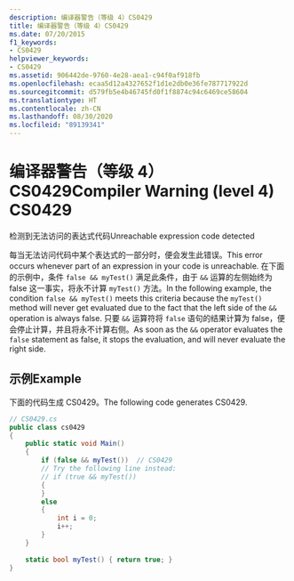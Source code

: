 ```yaml
---
description: 编译器警告（等级 4）CS0429
title: 编译器警告（等级 4）CS0429
ms.date: 07/20/2015
f1_keywords:
- CS0429
helpviewer_keywords:
- CS0429
ms.assetid: 906442de-9760-4e28-aea1-c94f0af918fb
ms.openlocfilehash: ecaa5d12a4327652f1d1e2db0e36fe787717922d
ms.sourcegitcommit: d579fb5e4b46745fd0f1f8874c94c6469ce58604
ms.translationtype: HT
ms.contentlocale: zh-CN
ms.lasthandoff: 08/30/2020
ms.locfileid: "89139341"
---
```

# <a name="compiler-warning-level-4-cs0429"></a><span data-ttu-id="5f502-103">编译器警告（等级 4）CS0429</span><span class="sxs-lookup"><span data-stu-id="5f502-103">Compiler Warning (level 4) CS0429</span></span>
<span data-ttu-id="5f502-104">检测到无法访问的表达式代码</span><span class="sxs-lookup"><span data-stu-id="5f502-104">Unreachable expression code detected</span></span>  
  
 <span data-ttu-id="5f502-105">每当无法访问代码中某个表达式的一部分时，便会发生此错误。</span><span class="sxs-lookup"><span data-stu-id="5f502-105">This error occurs whenever part of an expression in your code is unreachable.</span></span> <span data-ttu-id="5f502-106">在下面的示例中，条件 `false && myTest()` 满足此条件，由于 `&&` 运算的左侧始终为 false 这一事实，将永不计算 `myTest()` 方法。</span><span class="sxs-lookup"><span data-stu-id="5f502-106">In the following example, the condition `false && myTest()` meets this criteria because the `myTest()` method will never get evaluated due to the fact that the left side of the `&&` operation is always false.</span></span> <span data-ttu-id="5f502-107">只要 `&&` 运算符将 `false` 语句的结果计算为 false，便会停止计算，并且将永不计算右侧。</span><span class="sxs-lookup"><span data-stu-id="5f502-107">As soon as the `&&` operator evaluates the `false` statement as false, it stops the evaluation, and will never evaluate the right side.</span></span>  
  
## <a name="example"></a><span data-ttu-id="5f502-108">示例</span><span class="sxs-lookup"><span data-stu-id="5f502-108">Example</span></span>  
 <span data-ttu-id="5f502-109">下面的代码生成 CS0429。</span><span class="sxs-lookup"><span data-stu-id="5f502-109">The following code generates CS0429.</span></span>  
  
```csharp  
// CS0429.cs  
public class cs0429
{  
    public static void Main()
    {  
        if (false && myTest())  // CS0429  
        // Try the following line instead:  
        // if (true && myTest())  
        {  
        }  
        else  
        {  
            int i = 0;  
            i++;  
        }  
    }  
  
    static bool myTest() { return true; }  
}  
```
